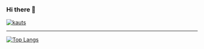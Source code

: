 ### Hi there 👋

<!--
**DhruvKauts2/DhruvKauts2** is a ✨ _special_ ✨ repository because its `README.md` (this file) appears on your GitHub profile.

Here are some ideas to get you started:

- 🔭 I’m currently working on ...
- 🌱 I’m currently learning ...
- 👯 I’m looking to collaborate on ...
- 🤔 I’m looking for help with ...
- 💬 Ask me about ...
- 📫 How to reach me: ...
- 😄 Pronouns: ...
- ⚡ Fun fact: ...
-->

[![kauts](https://github-readme-stats.vercel.app/api?username=DhruvKauts2&show_icons=true&theme=midnight-purple)](https://github.com/DhruvKauts2)


---


[![Top Langs](https://github-readme-stats.vercel.app/api/top-langs/?username=DhruvKauts2&layout=compact&theme=midnight-purple)](https://github.com/DhruvKauts2)

